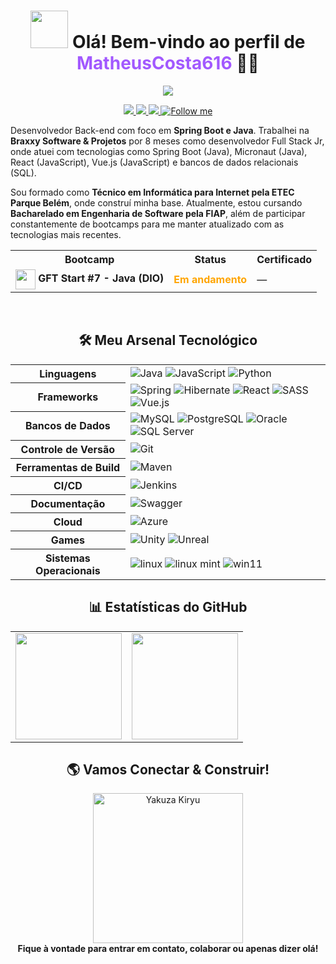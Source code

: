 <center></center>

<h1 align="center">
  <img height="60px" width="60px" src="https://i.gifer.com/origin/08/089af74235a38edcc7b433321f0a5472_w200.gif" />
  Olá! Bem-vindo ao perfil de <span style="color:#a259ff;">MatheusCosta616</span> 👨‍💻
</h1>

<p align="center">
  <img src="http://views.whatilearened.today/views/github/MatheusCosta616/views.svg"/>
</p>

<p align="center">
  <a href="https://www.linkedin.com/in/matheus-costa-b7a46425b/">
    <img src="https://img.shields.io/badge/-LinkedIn-0077B5?style=for-the-badge&logo=linkedin&logoColor=white"/>
  </a>
  <a href="mailto:matheus.costa2616@gmail.com">
    <img src="https://img.shields.io/badge/-Gmail-D14836?style=for-the-badge&logo=gmail&logoColor=white"/>
  </a>
  <a href="https://www.instagram.com/lukmat_76/">
    <img src="https://img.shields.io/badge/-Instagram-E4405F?style=for-the-badge&logo=instagram&logoColor=white"/>
  </a>
  <a href="https://github.com/MatheusCosta616">
    <img src="https://img.shields.io/github/followers/MatheusCosta616?label=Follow&style=social" title="Follow me"/>
  </a>
</p>


Desenvolvedor Back-end com foco em **Spring Boot e Java**. Trabalhei na **Braxxy Software & Projetos** por 8 meses como desenvolvedor Full Stack Jr, onde atuei com tecnologias como Spring Boot (Java), Micronaut (Java), React (JavaScript), Vue.js (JavaScript) e bancos de dados relacionais (SQL).

Sou formado como **Técnico em Informática para Internet pela ETEC Parque Belém**, onde construí minha base. Atualmente, estou cursando **Bacharelado em Engenharia de Software pela FIAP**, além de participar constantemente de bootcamps para me manter atualizado com as tecnologias mais recentes.
<br>

<table align="center">
  <tr>
    <th>Bootcamp</th>
    <th>Status</th>
    <th>Certificado</th>
  </tr>
  <tr>
    <td>
      <img src="https://hermes.dio.me/tracks/8f8aef5e-7a7c-4ccb-89e2-7ef1ac2f7f2c.png" height="32" style="vertical-align:middle;" />
      <b>GFT Start #7 - Java (DIO)</b>
    </td>
    <td><span style="color: orange; font-weight: bold;">Em andamento</span></td>
    <td>—</td>
  </tr>
  </table>
<br>
<h2 align="center">🛠️ Meu Arsenal Tecnológico</h2>

<!-- INÍCIO DO GRÁFICO COM BADGES -->
<table align="center">
  <tr>
    <th>Linguagens</th>
    <td>
      <img src="https://camo.githubusercontent.com/bea90da226e09b503e6c8fde824f4816b98dcf30cd31e803006bf6335af06890/68747470733a2f2f696d672e736869656c64732e696f2f62616467652f6a6176612d2532334544384230302e7376673f7374796c653d666f722d7468652d6261646765266c6f676f3d6f70656e6a646b266c6f676f436f6c6f723d7768697465" alt="Java"/>
      <img src="https://camo.githubusercontent.com/29d02b3669d6450d67e043cf5909e740dcb94c1e2306d88ac48b15b4ec55dc65/68747470733a2f2f696d672e736869656c64732e696f2f62616467652f6a6176617363726970742d2532333332333333302e7376673f7374796c653d666f722d7468652d6261646765266c6f676f3d6a617661736372697074266c6f676f436f6c6f723d253233463744463145" alt="JavaScript"/>
      <img src="https://camo.githubusercontent.com/0d0779a129f1dcf6c31613b701fe0646fd4e4d2ed2a7cbd61b27fd5514baa938/68747470733a2f2f696d672e736869656c64732e696f2f62616467652f707974686f6e2d3336373041303f7374796c653d666f722d7468652d6261646765266c6f676f3d707974686f6e266c6f676f436f6c6f723d666664643534" alt="Python"/>
    </td>
  </tr>
  <tr>
    <th>Frameworks</th>
    <td>
      <img src="https://camo.githubusercontent.com/9ee242f2c2b1eb587f7e42704b3a0629082aac88f66fff96d34723f777b07775/68747470733a2f2f696d672e736869656c64732e696f2f62616467652f737072696e672d2532333644423333462e7376673f7374796c653d666f722d7468652d6261646765266c6f676f3d737072696e67266c6f676f436f6c6f723d7768697465" alt="Spring"/>
      <img src="https://camo.githubusercontent.com/b0223dc941b9e1ddf32695517d822430e5cff521eb46d70015c34749114d7c65/68747470733a2f2f696d672e736869656c64732e696f2f62616467652f48696265726e6174652d3539363636433f7374796c653d666f722d7468652d6261646765266c6f676f3d48696265726e617465266c6f676f436f6c6f723d7768697465" alt="Hibernate"/>
      <img src="https://camo.githubusercontent.com/f93e05694a6f01f2f6a37713a454a942442a5ff2b33083891096a6f7e57842f8/68747470733a2f2f696d672e736869656c64732e696f2f62616467652f72656163742d2532333230323332612e7376673f7374796c653d666f722d7468652d6261646765266c6f676f3d7265616374266c6f676f436f6c6f723d253233363144414642" alt="React"/>
      <img src="https://camo.githubusercontent.com/ce0d3c1da502dcf16ea5aa734ebdd983ed9a4a4fe884fdb00e9a896ef0aa7789/68747470733a2f2f696d672e736869656c64732e696f2f62616467652f534153532d686f7470696e6b2e7376673f7374796c653d666f722d7468652d6261646765266c6f676f3d53415353266c6f676f436f6c6f723d7768697465" alt="SASS"/>
      <img src="https://camo.githubusercontent.com/f60dd0bb1184e95c8dafd368e1dd4c3a77aa21f928088b1f21d265f1c03621cf/68747470733a2f2f696d672e736869656c64732e696f2f62616467652f7675652e6a732d2532333335343935652e7376673f7374796c653d666f722d7468652d6261646765266c6f676f3d767565646f746a73266c6f676f436f6c6f723d253233344643303844" alt="Vue.js"/>
    </td>
  </tr>
  <tr>
    <th>Bancos de Dados</th>
    <td>
      <img src="https://camo.githubusercontent.com/38ce4d8be94d27406f2989b56efec7cdc5e2c2d6509600746fede440245c5afa/68747470733a2f2f696d672e736869656c64732e696f2f62616467652f6d7973716c2d3434373941312e7376673f7374796c653d666f722d7468652d6261646765266c6f676f3d6d7973716c266c6f676f436f6c6f723d7768697465" alt="MySQL"/>
      <img src="https://camo.githubusercontent.com/544022edf8369d944e68802fc043b0268484709e334d23db2882590aeae296cb/68747470733a2f2f696d672e736869656c64732e696f2f62616467652f706f7374677265732d2532333331363139322e7376673f7374796c653d666f722d7468652d6261646765266c6f676f3d706f737467726573716c266c6f676f436f6c6f723d7768697465" alt="PostgreSQL"/>
      <img src="https://camo.githubusercontent.com/aa3bff3fc38b489e5b6fcc0288f5d2c89fdfd086643a20f6778591e2219d177c/68747470733a2f2f696d672e736869656c64732e696f2f62616467652f4f7261636c652d4638303030303f7374796c653d666f722d7468652d6261646765266c6f676f3d6f7261636c65266c6f676f436f6c6f723d7768697465" alt="Oracle"/>
      <img src="https://camo.githubusercontent.com/96edfbc58b60eada4599e396a5fc8dacd315cbb7dfcea55722c81da49fd6e26f/68747470733a2f2f696d672e736869656c64732e696f2f62616467652f4d6963726f736f667425323053514c2532305365727665722d4343323932373f7374796c653d666f722d7468652d6261646765266c6f676f3d6d6963726f736f667425323073716c253230736572766572266c6f676f436f6c6f723d7768697465" alt="SQL Server"/>
    </td>
  </tr>
  <tr>
    <th>Controle de Versão</th>
    <td>
      <img src="https://camo.githubusercontent.com/94d83dc5838e2784bee25fe9e019bc2fda128676f32cef2f06baa0f6f3849b8c/68747470733a2f2f696d672e736869656c64732e696f2f62616467652f6769742d2532334630353033332e7376673f7374796c653d666f722d7468652d6261646765266c6f676f3d676974266c6f676f436f6c6f723d7768697465" alt="Git"/>
    </td>
  </tr>
  <tr>
    <th>Ferramentas de Build</th>
    <td>
      <img src="https://camo.githubusercontent.com/cfd93afae2e23a0768b3632b29f11ca4a0629ae6b6eb1d926abd1a1bafb46109/68747470733a2f2f696d672e736869656c64732e696f2f62616467652f4170616368652532304d6176656e2d4337314133363f7374796c653d666f722d7468652d6261646765266c6f676f3d4170616368652532304d6176656e266c6f676f436f6c6f723d7768697465" alt="Maven"/>
    </td>
  </tr>
  <tr>
    <th>CI/CD</th>
    <td>
      <img src="https://camo.githubusercontent.com/64b07f098af0d5cab6d5733d0052ef1980ad5b4af36509b8819e06e6eae734c4/68747470733a2f2f696d672e736869656c64732e696f2f62616467652f6a656e6b696e732d2532333243353236332e7376673f7374796c653d666f722d7468652d6261646765266c6f676f3d6a656e6b696e73266c6f676f436f6c6f723d7768697465" alt="Jenkins"/>
    </td>
  </tr>
  <tr>
    <th>Documentação</th>
    <td>
      <img src="https://camo.githubusercontent.com/579cca9d03e324c90d59af069554195682c0f3b67f61cd401efeaa3c0ae3974b/68747470733a2f2f696d672e736869656c64732e696f2f62616467652f2d537761676765722d253233436c6f6a7572653f7374796c653d666f722d7468652d6261646765266c6f676f3d73776167676572266c6f676f436f6c6f723d7768697465" alt="Swagger"/>
    </td>
  </tr>
  <tr>
    <th>Cloud</th>
    <td>
      <img src="https://camo.githubusercontent.com/4fe6eaf86e85cb22a5ab2d48bbc52ed98b4329e6583ff1a721941789e6296709/68747470733a2f2f696d672e736869656c64732e696f2f62616467652f617a7572652d2532333030373243362e7376673f7374796c653d666f722d7468652d6261646765266c6f676f3d6d6963726f736f6674617a757265266c6f676f436f6c6f723d7768697465" alt="Azure"/>
    </td>
  </tr>
   <tr>
    <th>Games</th>
    <td>
      <img src="https://camo.githubusercontent.com/d03b244b77ea85d08123189be2265e8b38f785f0d75946b634c43a8a3040a586/68747470733a2f2f696d672e736869656c64732e696f2f62616467652f556e6974792d3030303030303f7374796c653d666f722d7468652d6261646765266c6f676f3d756e697479266c6f676f436f6c6f723d7768697465" alt="Unity"/>
      <img src="https://camo.githubusercontent.com/7f610324c2f39009777aab80c4bdb2e53a1c842f0c4bddb87972613c9beb0d83/68747470733a2f2f696d672e736869656c64732e696f2f62616467652f756e7265616c656e67696e652d2532333331333133312e7376673f7374796c653d666f722d7468652d6261646765266c6f676f3d756e7265616c656e67696e65266c6f676f436f6c6f723d7768697465" alt="Unreal"/>
    </td>  
  </tr>
  <tr>
    <th>Sistemas Operacionais</th>
    <td>
      <img src="https://camo.githubusercontent.com/b9326effec4bc941d648d79b2e24ed7c708122671d2540c3277596dc52d640f2/68747470733a2f2f696d672e736869656c64732e696f2f62616467652f4c696e75782d4643433632343f7374796c653d666f722d7468652d6261646765266c6f676f3d6c696e7578266c6f676f436f6c6f723d626c61636b" alt="linux"/>
       <img src="https://camo.githubusercontent.com/7a95d8810be55b711b75ffa9d1d73ba210a098df351820eb5bfd32dd03987bf8/68747470733a2f2f696d672e736869656c64732e696f2f62616467652f4c696e75782532304d696e742d3837434633453f7374796c653d666f722d7468652d6261646765266c6f676f3d4c696e75782532304d696e74266c6f676f436f6c6f723d7768697465" alt="linux mint"/>
       <img src="https://camo.githubusercontent.com/d4bd507075c95e6d2bd09414b4f2db599e1e90f0038f751cc3ccc5eada5c9315/68747470733a2f2f696d672e736869656c64732e696f2f62616467652f57696e646f777325323031312d2532333030373964352e7376673f7374796c653d666f722d7468652d6261646765266c6f676f3d57696e646f77732532303131266c6f676f436f6c6f723d7768697465" alt="win11"/>
    </td>
  </tr>
  
  
</table>

<h2 align="center">📊 Estatísticas do GitHub</h2>

<table align="center">
  <tr>
    <td align="center">
      <img src="https://github-readme-stats.vercel.app/api?username=MatheusCosta616&show_icons=true&theme=radical&hide_border=true" height="170"/>
    </td>
    <td align="left">
      <img src="https://github-readme-stats.vercel.app/api/top-langs/?username=MatheusCosta616&layout=compact&theme=tokyonight&title_color=00FFFF&text_color=FFFFFF&bg_color=0D1117" height="170"/>
    </td>
  </tr>
</table>

<h2 align="center">🌎 Vamos Conectar & Construir!</h2>

<p align="center">
  <img src="https://media1.tenor.com/m/bNFAMafRPRwAAAAd/kiryu-yakuza.gif" height="240" title="Yakuza Kiryu"/>
  <br>
  <b>Fique à vontade para entrar em contato, colaborar ou apenas dizer olá!</b>
</p>


